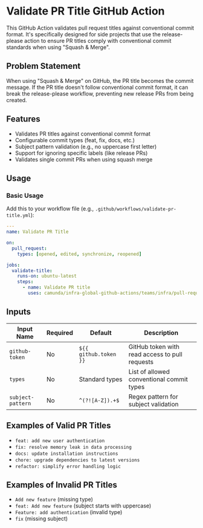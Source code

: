 # Validate PR Title GitHub Action

This GitHub Action validates pull request titles against conventional commit format. It's specifically designed for side projects that use the release-please action to ensure PR titles comply with conventional commit standards when using "Squash & Merge".

## Problem Statement

When using "Squash & Merge" on GitHub, the PR title becomes the commit message. If the PR title doesn't follow conventional commit format, it can break the release-please workflow, preventing new release PRs from being created.

## Features

- Validates PR titles against conventional commit format
- Configurable commit types (feat, fix, docs, etc.)
- Subject pattern validation (e.g., no uppercase first letter)
- Support for ignoring specific labels (like release PRs)
- Validates single commit PRs when using squash merge

## Usage

### Basic Usage

Add this to your workflow file (e.g., `.github/workflows/validate-pr-title.yml`):

```yaml
---
name: Validate PR Title

on:
  pull_request:
    types: [opened, edited, synchronize, reopened]

jobs:
  validate-title:
    runs-on: ubuntu-latest
    steps:
      - name: Validate PR title
        uses: camunda/infra-global-github-actions/teams/infra/pull-request/validate-title@main
```

## Inputs

| Input Name | Required | Default | Description |
|------------|----------|---------|-------------|
| `github-token` | No | `${{ github.token }}` | GitHub token with read access to pull requests |
| `types` | No | Standard types | List of allowed conventional commit types |
| `subject-pattern` | No | `^(?![A-Z]).+$` | Regex pattern for subject validation |

## Examples of Valid PR Titles

- `feat: add new user authentication`
- `fix: resolve memory leak in data processing`
- `docs: update installation instructions`
- `chore: upgrade dependencies to latest versions`
- `refactor: simplify error handling logic`

## Examples of Invalid PR Titles

- `Add new feature` (missing type)
- `feat: Add new feature` (subject starts with uppercase)
- `Feature: add authentication` (invalid type)
- `fix` (missing subject)